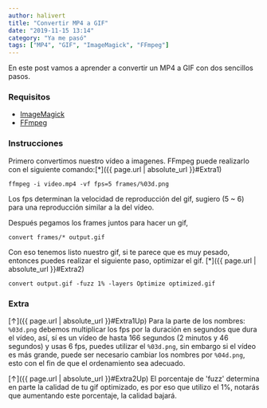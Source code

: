 ```yaml
---
author: halivert
title: "Convertir MP4 a GIF"
date: "2019-11-15 13:14"
category: "Ya me pasó"
tags: ["MP4", "GIF", "ImageMagick", "FFmpeg"]
---
```


En este post vamos a aprender a convertir un MP4 a GIF con dos sencillos
pasos.

### Requisitos

- [ImageMagick][1]
- [FFmpeg][2]

### Instrucciones

<a class="anchor" name="Extra1Up"></a>
Primero convertimos nuestro vídeo a imagenes. FFmpeg puede realizarlo con el
siguiente comando:<!-- Seguir leyendo -->[*]({{ page.url | absolute_url }}#Extra1)

```shell
ffmpeg -i video.mp4 -vf fps=5 frames/%03d.png
```

Los fps determinan la velocidad de reproducción del gif, sugiero (5 ~ 6) para
una reproducción similar a la del vídeo.

Después pegamos los frames juntos para hacer un gif,

```shell
convert frames/* output.gif
```

<a class="anchor" name="Extra2Up"></a>
Con eso tenemos listo nuestro gif, si te parece que es muy pesado, entonces
puedes realizar el siguiente paso, optimizar el gif. [*]({{ page.url | absolute_url }}#Extra2)

```shell
convert output.gif -fuzz 1% -layers Optimize optimized.gif
```

### Extra

<a class="anchor" name="Extra1"></a>
[↑]({{ page.url | absolute_url }}#Extra1Up) Para la parte de los nombres:
`%03d.png` debemos multiplicar los fps por la duración en segundos que dura el
vídeo, así, sí es un vídeo de hasta 166 segundos (2 minutos y 46 segundos) y
usas 6 fps, puedes utilizar el `%03d.png`, sin embargo si el vídeo es más
grande, puede ser necesario cambiar los nombres por `%04d.png`, esto con el fin
de que el ordenamiento sea adecuado.

<a class="anchor" name="Extra2"></a>
[↑]({{ page.url | absolute_url }}#Extra2Up) El porcentaje de 'fuzz' determina en
parte la calidad de tu gif optimizado, es por eso que utilizo el 1%, notarás que
aumentando este porcentaje, la calidad bajará.

[1]: https://imagemagick.org
[2]: https://ffmpeg.org
